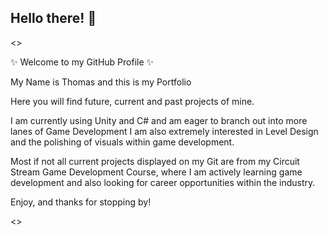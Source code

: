## Hello there! 👋

<>

✨ Welcome to my GitHub Profile ✨

My Name is Thomas and this is my Portfolio

Here you will find future, current and past projects of mine.

I am currently using Unity and C# and am eager to branch out into more lanes of Game Development
I am also extremely interested in Level Design and the polishing of visuals within game development.

Most if not all current projects displayed on my Git are from my Circuit Stream Game Development Course,
where I am actively learning game development and also looking for career opportunities within the industry.

Enjoy, and thanks for stopping by!


<>
